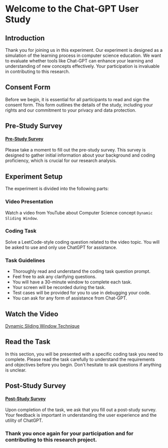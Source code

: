 # Welcome to the Chat-GPT User Study
## Introduction
Thank you for joining us in this experiment. Our experiment is designed as a simulation of the learning process in computer science education. We want to evaluate whether tools like Chat-GPT can enhance your learning and understanding of new concepts effectively. Your participation is invaluable in contributing to this research.

## Consent Form
Before we begin, it is essential for all participants to read and sign the consent form. This form outlines the details of the study, including your rights and our commitment to your privacy and data protection.

## Pre-Study Survey
#### [Pre-Study Survey](https://forms.office.com/Pages/ResponsePage.aspx?id=cZYxzedSaEqvqfz4-J8J6rdAT4YmCUtJgPhOLnwBHWJURDMwWEdDQ0NCWDBSSVlGUEcxNUVVOTczUi4u)
Please take a moment to fill out the pre-study survey. This survey is designed to gather initial information about your background and coding proficiency, which is crucial for our research analysis.

## Experiment Setup
The experiment is divided into the following parts:

### Video Presentation
Watch a video from YouTube about Computer Science concept `Dynamic Sliding Window`.

### Coding Task
Solve a LeetCode-style coding question related to the video topic. You will be asked to use and only use ChatGPT for assistance.

### Task Guidelines
- Thoroughly read and understand the coding task question prompt.
- Feel free to ask any clarifying questions.
- You will have a 30-minute window to complete each task.
- Your screen will be recorded during the task.
- Test cases will be provided for you to use in debugging your code.
- You can ask for any form of assistance from Chat-GPT.

## Watch the Video
[Dynamic Sliding Window Technique](https://www.youtube.com/watch?v=MK-NZ4hN7rs)

## Read the Task
In this section, you will be presented with a specific coding task you need to complete. Please read the task carefully to understand the requirements and objectives before you begin.
Don't hesitate to ask questions if anything is unclear.

## Post-Study Survey
#### [Post-Study Survey](https://forms.office.com/Pages/ResponsePage.aspx?id=cZYxzedSaEqvqfz4-J8J6rdAT4YmCUtJgPhOLnwBHWJUMlU1M0NBVzBJUklGWUw4QUlPOVA2NFZTSi4u)
Upon completion of the task, we ask that you fill out a post-study survey. Your feedback is important in understanding the user experience and the utility of ChatGPT.

### Thank you once again for your participation and for contributing to this research project.
